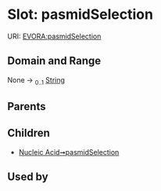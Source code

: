
# Slot: pasmidSelection



URI: [EVORA:pasmidSelection](https://evora-project.eu/pasmidSelection)


## Domain and Range

None &#8594;  <sub>0..1</sub> [String](types/String.md)

## Parents


## Children

 *  [Nucleic Acid➞pasmidSelection](Nucleic_Acid_pasmidSelection.md)

## Used by

